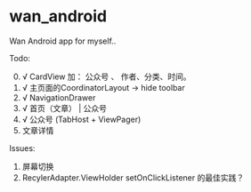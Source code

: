 # wan_android
Wan Android app for myself..


Todo:

0. √ CardView 加： 公众号 、 作者、分类、时间。
1. √ 主页面的CoordinatorLayout -> hide toolbar
2. √ NavigationDrawer
3. √ 首页（文章） | 公众号
4. √ 公众号 (TabHost + ViewPager)
5. 文章详情

Issues:
1. 屏幕切换
2. RecylerAdapter.ViewHolder setOnClickListener 的最佳实践？
